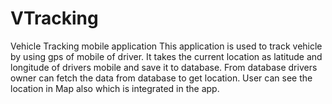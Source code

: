 # VTracking
Vehicle Tracking mobile application
This application is used to track vehicle by using gps of mobile of driver.
It takes the current location as latitude and longitude of drivers mobile and save it to database.
From database drivers owner can fetch the data from database to get location.
User can see the location in Map also which is integrated in the app.
